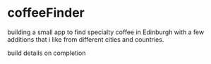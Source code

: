 # coffeeFinder

building a small app to find specialty coffee in Edinburgh with a few additions that i like from different cities and countries.  

build details on completion
